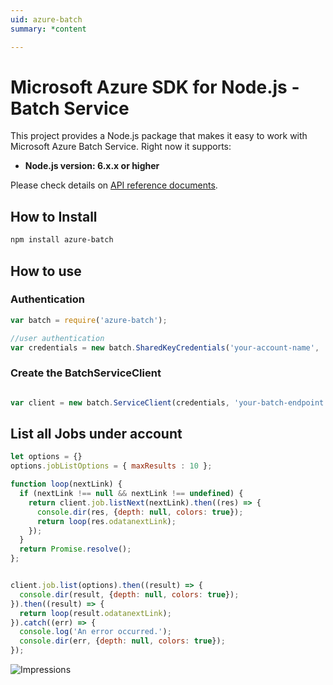 ```yaml
---
uid: azure-batch
summary: *content

---
```

# Microsoft Azure SDK for Node.js - Batch Service

This project provides a Node.js package that makes it easy to work with Microsoft Azure Batch Service. Right now it supports:
- **Node.js version: 6.x.x or higher**

Please check details on [API reference documents](http://azure.github.io/azure-sdk-for-node/azure-batch/latest/).

## How to Install

```bash
npm install azure-batch
```

## How to use

### Authentication

 ```javascript
 var batch = require('azure-batch');

 //user authentication
 var credentials = new batch.SharedKeyCredentials('your-account-name', 'your-account-key');
 ```

### Create the BatchServiceClient

```javascript

var client = new batch.ServiceClient(credentials, 'your-batch-endpoint');
```

## List all Jobs under account

```javascript
let options = {}
options.jobListOptions = { maxResults : 10 };

function loop(nextLink) {
  if (nextLink !== null && nextLink !== undefined) {
    return client.job.listNext(nextLink).then((res) => {
      console.dir(res, {depth: null, colors: true});
      return loop(res.odatanextLink);
    });
  }
  return Promise.resolve();
};


client.job.list(options).then((result) => {
  console.dir(result, {depth: null, colors: true});
}).then((result) => {
  return loop(result.odatanextLink);
}).catch((err) => {
  console.log('An error occurred.');
  console.dir(err, {depth: null, colors: true});
});
```


![Impressions](https://azure-sdk-impressions.azurewebsites.net/api/impressions/azure-sdk-for-node%2Flib%2Fservices%2Fbatch%2FREADME.png)
